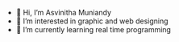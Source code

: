 - 👋 Hi, I’m Asvinitha Muniandy 
- 👀 I’m interested in graphic and web designing
- 🌱 I’m currently learning real time programming


<!---
ASVINITHA/ASVINITHA is a ✨ special ✨ repository because its `README.md` (this file) appears on your GitHub profile.
You can click the Preview link to take a look at your changes.
--->
